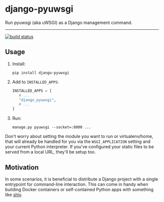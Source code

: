 # django-pyuwsgi

Run pyuwsgi (aka uWSGI) as a Django management command.

----

[![build status](https://travis-ci.org/lincolnloop/django-pyuwsgi.svg?branch=master)](https://travis-ci.org/lincolnloop/django-pyuwsgi)

## Usage

1. Install:

    ```
    pip install django-pyuwsgi
    ```

2. Add to `INSTALLED_APPS`:

    ```python
    INSTALLED_APPS = [
       # ...
       "django_pyuwsgi",
       # ...
    ]
    ```
3. Run:
    
    ```
    manage.py pyuwsgi --socket=:8000 ...
    ```

Don't worry about setting the module you want to run or virtualenv/home, that will already be handled for you via the `WSGI_APPLICATION` setting and your current Python interpreter. If you've configured your static files to be served from a local URL, they'll be setup too.

## Motivation

In some scenarios, it is beneficial to distribute a Django project with a single entrypoint for command-line interaction. This can come in handy when building Docker containers or self-contained Python apps with something like [shiv](https://github.com/linkedin/shiv).
